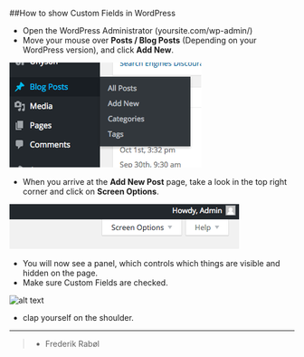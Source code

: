 ##How to show Custom Fields in WordPress

+ Open the WordPress Administrator (yoursite.com/wp-admin/)
+ Move your mouse over **Posts / Blog Posts** (Depending on your WordPress version),  and click  **Add New**.

![alt text](img/blog-posts.png "Screen Options Button")

+ When you arrive at the **Add New Post** page, take a look in the top right corner and click on **Screen Options**.

![alt text](img/screen-options.png "Screen Options knappen")

+ You will now see a panel, which controls which things are visible and hidden on the page.
+ Make sure Custom Fields are checked.

![alt text](img/screen-options-show.png")

+ clap yourself on the shoulder.

---

> - Frederik Rabøl